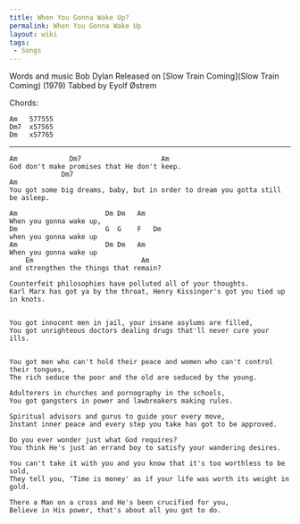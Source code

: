 ```yaml
---
title: When You Gonna Wake Up?
permalink: When You Gonna Wake Up
layout: wiki
tags:
 - Songs
---
```


Words and music Bob Dylan
Released on [Slow Train Coming](Slow Train Coming) (1979)
Tabbed by Eyolf Østrem

Chords:

    Am   577555
    Dm7  x57565
    Dm   x57765

* * * * *

    Am             Dm7                    Am
    God don't make promises that He don't keep.
                 Dm7                                                         Am
    You got some big dreams, baby, but in order to dream you gotta still be asleep.

    Am                      Dm Dm   Am
    When you gonna wake up,
    Dm                      G  G    F   Dm
    when you gonna wake up
    Am                      Dm Dm   Am
    When you gonna wake up
        Em                           Am
    and strengthen the things that remain?

    Counterfeit philosophies have polluted all of your thoughts.
    Karl Marx has got ya by the throat, Henry Kissinger's got you tied up in knots.


    You got innocent men in jail, your insane asylums are filled,
    You got unrighteous doctors dealing drugs that'll never cure your ills.


    You got men who can't hold their peace and women who can't control their tongues,
    The rich seduce the poor and the old are seduced by the young.

    Adulterers in churches and pornography in the schools,
    You got gangsters in power and lawbreakers making rules.

    Spiritual advisors and gurus to guide your every move,
    Instant inner peace and every step you take has got to be approved.

    Do you ever wonder just what God requires?
    You think He's just an errand boy to satisfy your wandering desires.

    You can't take it with you and you know that it's too worthless to be sold,
    They tell you, ‘Time is money' as if your life was worth its weight in gold.

    There a Man on a cross and He's been crucified for you,
    Believe in His power, that's about all you got to do.
